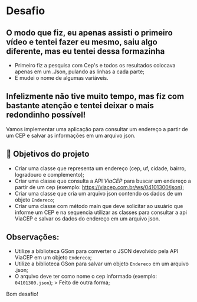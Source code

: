 # Desafio
## O modo que fiz, eu apenas assisti o primeiro vídeo e tentei fazer eu mesmo, saiu algo diferente, mas eu tentei dessa formazinha
*  Primeiro fiz a pesquisa com Cep's e todos os resultados colocava apenas em um .Json, pulando as linhas a cada parte;
*  E mudei o nome de algumas variáveis.
## Infelizmente não tive muito tempo, mas fiz com bastante atenção e tentei deixar o mais redondinho possível!


Vamos implementar uma aplicação para consultar um endereço a partir de um CEP e salvar as informações em um arquivo json.


## 🔨 Objetivos do projeto

- Criar uma classe que representa um endereço (cep, uf, cidade, bairro, logradouro e complemento);
- Criar uma classe que consulta a API *ViaCEP* para buscar um endereço a partir de um cep (exemplo: https://viacep.com.br/ws/04101300/json);
- Criar uma classe que cria um arquivo json contendo os dados de um objeto `Endereco`;
- Criar uma classe com método main que deve solicitar ao usuário que informe um CEP e na sequencia utilizar as classes para consultar a api ViaCEP e salvar os dados do endereço em um arquivo json.

## Observações:
- Utilize a biblioteca GSon para converter o JSON devolvido pela API ViaCEP em um objeto `Endereco`;
- Utilize a biblioteca GSon para salvar um objeto `Endereco` em um arquivo .json;
- O arquivo deve ter como nome o cep informado (exemplo: `04101300.json`); > Feito de outra forma;

Bom desafio!
